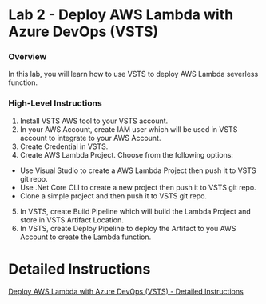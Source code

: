 # Lab 2 - Deploy AWS Lambda with Azure DevOps (VSTS)
### Overview
In this lab, you will learn how to use VSTS to deploy AWS Lambda severless function.


### High-Level Instructions

1. Install VSTS AWS tool to your VSTS account.
2. In your AWS Account, create IAM user which will be used in VSTS account to integrate to your AWS Account.
3. Create Credential in VSTS.
4. Create AWS Lambda Project. Choose from the following options:
- Use Visual Studio to create a AWS Lambda Project then push it to VSTS git repo.
- Use .Net Core CLI to create a new project then push it to VSTS git repo.
- Clone a simple project and then push it to VSTS git repo.
5. In VSTS, create Build Pipeline which will build the Lambda Project and store in VSTS Artifact Location.
6. In VSTS, create Deploy Pipeline to deploy the Artifact to you AWS Account to create the Lambda function. 

# Detailed Instructions
[Deploy AWS Lambda with Azure DevOps (VSTS) - Detailed Instructions](./Lab-2-detail-steps.md)